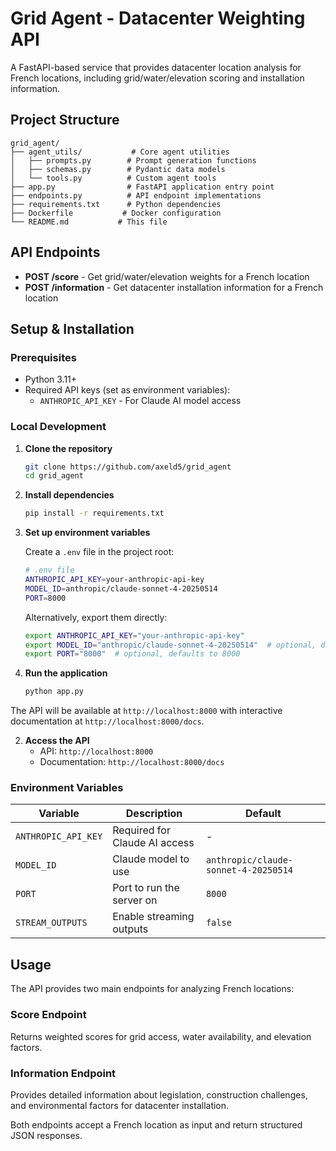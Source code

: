 # Grid Agent - Datacenter Weighting API

A FastAPI-based service that provides datacenter location analysis for French locations, including grid/water/elevation scoring and installation information.

## Project Structure

```
grid_agent/
├── agent_utils/           # Core agent utilities
│   ├── prompts.py        # Prompt generation functions
│   ├── schemas.py        # Pydantic data models
│   └── tools.py          # Custom agent tools
├── app.py                # FastAPI application entry point
├── endpoints.py          # API endpoint implementations
├── requirements.txt      # Python dependencies
├── Dockerfile           # Docker configuration
└── README.md           # This file
```

## API Endpoints

- **POST /score** - Get grid/water/elevation weights for a French location
- **POST /information** - Get datacenter installation information for a French location

## Setup & Installation

### Prerequisites

- Python 3.11+
- Required API keys (set as environment variables):
  - `ANTHROPIC_API_KEY` - For Claude AI model access

### Local Development

1. **Clone the repository**
   ```bash
   git clone https://github.com/axeld5/grid_agent
   cd grid_agent
   ```

2. **Install dependencies**
   ```bash
   pip install -r requirements.txt
   ```

3. **Set up environment variables**
   
   Create a `.env` file in the project root:
   ```bash
   # .env file
   ANTHROPIC_API_KEY=your-anthropic-api-key
   MODEL_ID=anthropic/claude-sonnet-4-20250514
   PORT=8000
   ```
   
   Alternatively, export them directly:
   ```bash
   export ANTHROPIC_API_KEY="your-anthropic-api-key"
   export MODEL_ID="anthropic/claude-sonnet-4-20250514"  # optional, defaults to this
   export PORT="8000"  # optional, defaults to 8000
   ```

4. **Run the application**
   ```bash
   python app.py
   ```

The API will be available at `http://localhost:8000` with interactive documentation at `http://localhost:8000/docs`.

2. **Access the API**
   - API: `http://localhost:8000`
   - Documentation: `http://localhost:8000/docs`

### Environment Variables

| Variable | Description | Default |
|----------|-------------|---------|
| `ANTHROPIC_API_KEY` | Required for Claude AI access | - |
| `MODEL_ID` | Claude model to use | `anthropic/claude-sonnet-4-20250514` |
| `PORT` | Port to run the server on | `8000` |
| `STREAM_OUTPUTS` | Enable streaming outputs | `false` |

## Usage

The API provides two main endpoints for analyzing French locations:

### Score Endpoint
Returns weighted scores for grid access, water availability, and elevation factors.

### Information Endpoint  
Provides detailed information about legislation, construction challenges, and environmental factors for datacenter installation.

Both endpoints accept a French location as input and return structured JSON responses.
